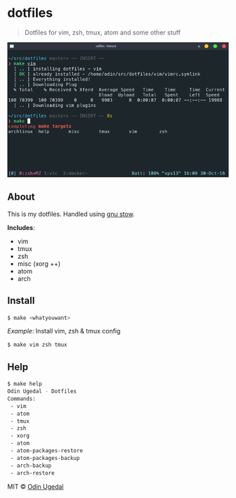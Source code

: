 # dotfiles

> Dotfiles for vim, zsh, tmux, atom and some other stuff

![image of uxterm](dotfiles.png)

## About

This is my dotfiles. Handled using [gnu stow](https://www.gnu.org/software/stow/).

**Includes**:

- vim
- tmux
- zsh
- misc (xorg ++)
- atom
- arch

## Install

```bash
$ make <whatyouwant>
```

_Example_: Install vim, zsh & tmux config

```bash
$ make vim zsh tmux
```

## Help

```bash
$ make help
Odin Ugedal - Dotfiles
Commands:
 - vim
 - atom
 - tmux
 - zsh
 - xorg
 - atom
 - atom-packages-restore
 - atom-packages-backup
 - arch-backup
 - arch-restore
```

MIT © [Odin Ugedal](mailto:odin@ugedal.com)
